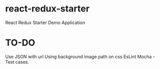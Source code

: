 # react-redux-starter
React Redux Starter Demo Application

# TO-DO
Use JSON with url
Using background image path on css
EsLint
Mocha - Test cases. 
